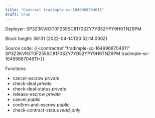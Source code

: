 ```yaml
---
title: "Contract tradimple-sc-1649968704611"
draft: true
---
```

Deployer: SP3Z3KVR3T0F255SC8170SZY7YB52YPY9H9TNZ9PM


 



Block height: 56131 (2022-04-14T20:52:14.000Z)

Source code: {{<contractref "tradimple-sc-1649968704611" SP3Z3KVR3T0F255SC8170SZY7YB52YPY9H9TNZ9PM tradimple-sc-1649968704611>}}

Functions:

* cancel-escrow _private_
* check-deal _private_
* check-deal-status _private_
* release-escrow _private_
* cancel _public_
* confirm-and-escrow _public_
* check-contract-status _read_only_
